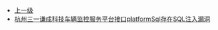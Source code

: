 * [上一级](docs/wy876_poc/)
* [杭州三一谦成科技车辆监控服务平台接口platformSql存在SQL注入漏洞](docs/wy876_poc/%E6%9D%AD%E5%B7%9E%E4%B8%89%E4%B8%80%E8%B0%A6%E6%88%90%E7%A7%91%E6%8A%80%E8%BD%A6%E8%BE%86%E7%9B%91%E6%8E%A7%E6%9C%8D%E5%8A%A1%E5%B9%B3%E5%8F%B0/%E6%9D%AD%E5%B7%9E%E4%B8%89%E4%B8%80%E8%B0%A6%E6%88%90%E7%A7%91%E6%8A%80%E8%BD%A6%E8%BE%86%E7%9B%91%E6%8E%A7%E6%9C%8D%E5%8A%A1%E5%B9%B3%E5%8F%B0%E6%8E%A5%E5%8F%A3platformSql%E5%AD%98%E5%9C%A8SQL%E6%B3%A8%E5%85%A5%E6%BC%8F%E6%B4%9E.md)
